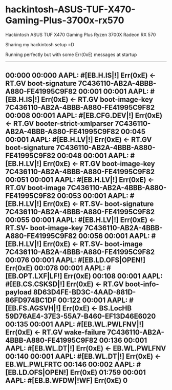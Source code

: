 # hackintosh-ASUS-TUF-X470-Gaming-Plus-3700x-rx570
Hackintosh ASUS TUF X470 Gaming Plus Ryzen 3700X Radeon RX 570

Sharing my hackintosh setup =D

Running perfectly but with some Err(0xE) messages at startup

------------------------------------------------------------------------------------------------------------------------
00:000 00:000 AAPL: #[EB.H.IS|!] Err(0xE) <- RT.GV boot-signature 7C436110-AB2A-4BBB-A880-FE41995C9F82
00:001 00:001 AAPL: #[EB.H.IS|!] Err(0xE) <- RT.GV boot-image-key 7C436110-AB2A-4BBB-A880-FE41995C9F82
00:008 00:001 AAPL: #[EB.CFG.DEV|!] Err(0xE) <- RT.GV booter-strict-xmlparser 7C436110-AB2A-4BBB-A880-FE41995C9F82
00:045 00:001 AAPL: #[EB.H.LV|!] Err(0xE) <- RT.GV boot-signature 7C436110-AB2A-4BBB-A880-FE41995C9F82
00:048 00:001 AAPL: #[EB.H.LV|!] Err(0xE) <- RT.GV boot-image-key 7C436110-AB2A-4BBB-A880-FE41995C9F82
00:051 00:001 AAPL: #[EB.H.LV|!] Err(0xE) <- RT.GV boot-image 7C436110-AB2A-4BBB-A880-FE41995C9F82
00:053 00:001 AAPL: #[EB.H.LV|!] Err(0xE) <- RT.SV- boot-signature 7C436110-AB2A-4BBB-A880-FE41995C9F82
00:055 00:001 AAPL: #[EB.H.LV|!] Err(0xE) <- RT.SV- boot-image-key 7C436110-AB2A-4BBB-A880-FE41995C9F82
00:056 00:001 AAPL: #[EB.H.LV|!] Err(0xE) <- RT.SV- boot-image 7C436110-AB2A-4BBB-A880-FE41995C9F82
00:076 00:001 AAPL: #[EB.LD.OFS|OPEN!] Err(0xE) 
00:078 00:001 AAPL: #[EB.OPT.LXF|LF!] Err(0xE)
00:108 00:001 AAPL: #[EB.CS.CSKSD|!] Err(0xE) <- RT.GV boot-info-payload 8D63D4FE-BD3C-4AAD-881D-86FD974BC1DF
00:122 00:001 AAPL: #[EB.FS.AGSVH|!] Err(0xE) <- BS.LocHB 59D76AE4-37E3-55A7-B460-EF13D46E6020
00:135 00:001 AAPL: #[EB.WL.PWLFNV|!] Err(0xE) <- RT.GV wake-failure 7C436110-AB2A-4BBB-A880-FE41995C9F82
00:136 00:001 AAPL: #[EB.WL.DT|!] Err(0xE) <- EB.WL.PWLFNV
00:140 00:001 AAPL: #[EB.WL.DT|!] Err(0xE) <- EB.WL.PWLFRTC
00:146 00:002 AAPL: #[EB.LD.OFS|OPEN!] Err(0xE) 
01:759 00:001 AAPL: #[EB.B.WFDW|!WF] Err(0xE) 0
------------------------------------------------------------------------------------------------------------------------
